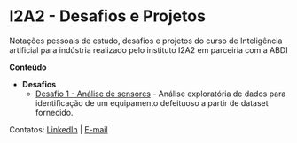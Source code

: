 # I2A2 - Desafios e Projetos

Notações pessoais de estudo, desafios e projetos do curso de Inteligência artificial para indústria realizado pelo instituto I2A2 em parceiria com a ABDI

**Conteúdo** 

  - **Desafios**
      - [Desafio 1 - Análise de sensores](https://github.com/marcojr93/i2a2_desafios_projetos/blob/main/Desafio%201%20-%20Analise%20de%20sensores.ipynb) - Análise exploratória de dados para identificação de um equipamento defeituoso a partir de dataset fornecido.

Contatos:
[LinkedIn](https://www.linkedin.com/in/marcolimajr/) | 
[E-mail](marcojunior.em@gmail.com)
